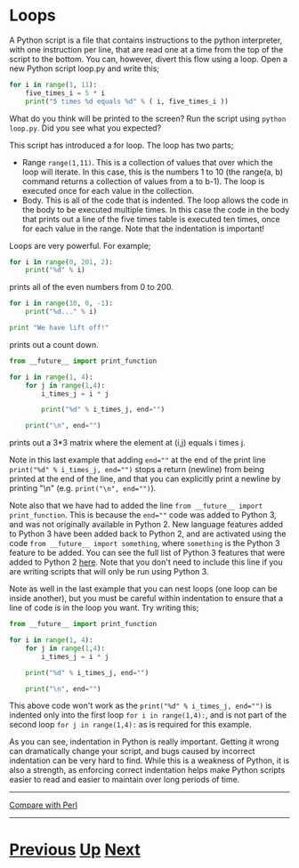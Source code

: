 # Loops

A Python script is a file that contains instructions to the python interpreter, with one instruction per line, that are read one at a time from the top of the script to the bottom. You can, however, divert this flow using a loop. Open a new Python script loop.py and write this;

```python
for i in range(1, 11):
    five_times_i = 5 * i
    print("5 times %d equals %d" % ( i, five_times_i ))
```

What do you think will be printed to the screen? Run the script using `python loop.py`. Did you see what you expected?

This script has introduced a for loop. The loop has two parts;

* Range `range(1,11)`. This is a collection of values that over which the loop will iterate. In this case, this is the numbers 1 to 10 (the range(a, b) command returns a collection of values from a to b-1). The loop is executed once for each value in the collection.
* Body. This is all of the code that is indented. The loop allows the code in the body to be executed multiple times. In this case the code in the body that prints out a line of the five times table is executed ten times, once for each value in the range. Note that the indentation is important!

Loops are very powerful. For example;

```python
for i in range(0, 201, 2):
    print("%d" % i)
```

prints all of the even numbers from 0 to 200.

```python
for i in range(10, 0, -1):
    print("%d..." % i)

print "We have lift off!"
```

prints out a count down.

```python
from __future__ import print_function

for i in range(1, 4):
    for j in range(1,4):
        i_times_j = i * j

        print("%d" % i_times_j, end="")

    print("\n", end="")
```

prints out a 3*3 matrix where the element at (i,j) equals i times j.

Note in this last example that adding `end=""` at the end of the print line `print("%d" % i_times_j, end="")` stops a return (newline) from being printed at the end of the line, and that you can explicitly print a newline by printing "\n" (e.g. `print("\n", end="")`).

Note also that we have had to added the line `from __future__ import print_function`. This is because the `end=""` code was added to Python 3, and was not originally available in Python 2. New language features added to Python 3 have been added back to Python 2, and are activated using the code `from __future__ import something`, where `something` is the Python 3 feature to be added. You can see the full list of Python 3 features that were added to Python 2 [here](https://docs.python.org/2/library/__future__.html). Note that you don't need to include this line if you are writing scripts that will only be run using Python 3.

Note as well in the last example that you can nest loops (one loop can be inside another), but you must be careful within indentation to ensure that a line of code is in the loop you want. Try writing this;

```python
from __future__ import print_function

for i in range(1, 4):
    for j in range(1,4):
        i_times_j = i * j

    print("%d" % i_times_j, end="")

    print("\n", end="")
```

This above code won't work as the `print("%d" % i_times_j, end="")` is indented only into the first loop `for i in range(1,4):`, and is not part of the second loop `for j in range(1,4):` as is required for this example.

As you can see, indentation in Python is really important. Getting it wrong can dramatically change your script, and bugs caused by incorrect indentation can be very hard to find. While this is a weakness of Python, it is also a strength, as enforcing correct indentation helps make Python scripts easier to read and easier to maintain over long periods of time.

***

[Compare with Perl](../beginning_perl/loops.md)

***

# [Previous](basics.md) [Up](README.md) [Next](arguments.md) 
